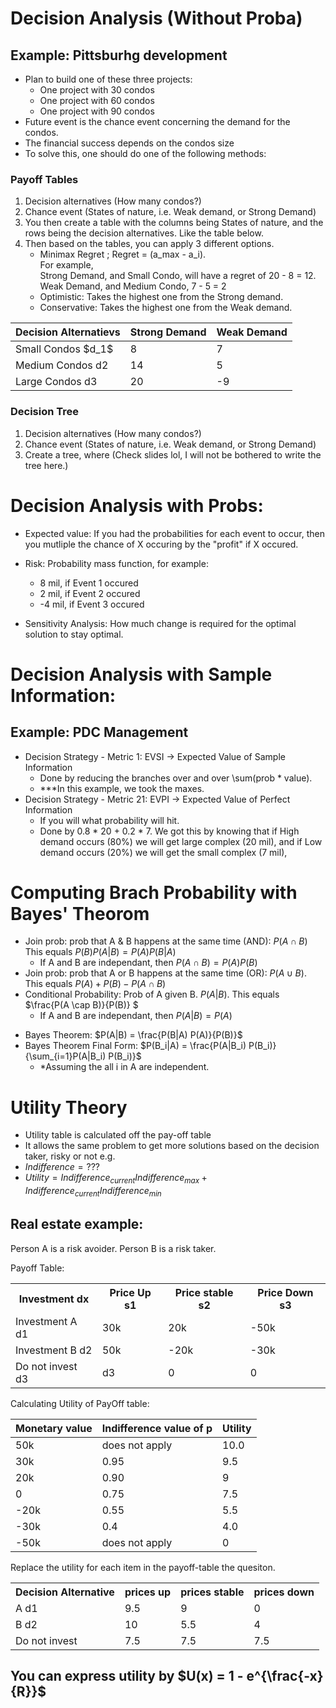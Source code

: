# Decision Analysis (Without Proba)
## Example: Pittsburhg development 
* Plan to build one of these three projects:
    * One project with 30 condos
    * One project with 60 condos
    * One project with 90 condos
* Future event is the chance event concerning the demand for the condos.
* The financial success depends on the condos size   
* To solve this, one should do one of the following methods:
### Payoff Tables
1) Decision alternatives (How many condos?) 
2) Chance event (States of nature, i.e. Weak demand, or Strong Demand)
3) You then create a table with the columns being States of nature, and the rows being the decision alternatives. Like the table below.
4) Then based on the tables, you can apply 3 different options.
    * Minimax Regret ; Regret = (a_max - a_i). <br>
     For example, <br> Strong Demand, and Small Condo, will have a regret of 20 - 8 = 12. <br> Weak Demand, and Medium Condo, 7 - 5 = 2
    * Optimistic:  Takes the highest one from the Strong demand. 
    * Conservative: Takes the highest one from the Weak demand.

<table>
  <thead>
    <tr>
      <th>Decision Alternatievs</th>
      <th>Strong Demand</th>
      <th>Weak Demand</th>
    </tr>
  </thead>
  <tbody>
    <tr>
    <td>Small Condos $d_1$</td>
    <td>8</td>
    <td>7</td>
    </tr>
    <tr>
      <td>Medium Condos d2</td>
      <td>14</td>
      <td>5</td>
    </tr>
    <tr>
      <td>Large Condos d3</td>
      <td>20</td>
      <td>-9</td>
    </tr>
  </tbody>
</table>


### Decision Tree
1) Decision alternatives (How many condos?) 
2) Chance event (States of nature, i.e. Weak demand, or Strong Demand)
3) Create a tree, where (Check slides lol, I will not be bothered to write the tree here.)

# Decision Analysis with Probs:
  * Expected value: If you had the probabilities for each event to occur, then you mutliple the chance of X occuring by the "profit" if X occured. 
  * Risk: Probability mass function, for example:
    * 8 mil, if Event 1 occured
    * 2 mil, if Event 2 occured
    * -4 mil, if Event 3 occured

  * Sensitivity Analysis: How much change is required for the optimal solution to stay optimal. 


# Decision Analysis with Sample Information:
## Example: PDC Management
* Decision Strategy - Metric 1: EVSI -> Expected Value of Sample Information
  * Done by reducing the branches over and over \sum(prob * value).
  * ***In this example, we took the maxes.
* Decision Strategy - Metric 21: EVPI -> Expected Value of Perfect Information
  * If you will what probability will hit.  
  * Done by 0.8 * 20 + 0.2 * 7. We got this by knowing that if High demand occurs (80%) we will get large complex (20 mil), and if Low demand occurs (20%) we will get the small complex (7 mil), 

# Computing Brach Probability with Bayes' Theorom
* Join prob: prob that A & B happens at the same time (AND): $P(A \cap B)$ This equals $P(B) P(A|B) = P(A) P(B|A)$
  * If A and B are independant, then $P(A \cap B) = P(A) P(B)$ 
* Join prob: prob that A or B happens at the same time (OR): $P(A \cup B)$. This equals $P(A) + P(B) - P(A \cap B)$
* Conditional Probability: Prob of A given B. $P(A | B)$. This equals $\frac{P(A \cap B)}{P(B)} $
    * If A and B are independant, then $P(A | B) = P(A)$
<!-- * If A and B are mutually exclusice  -->
* Bayes Theorem: $P(A|B) = \frac{P(B|A) P(A)}{P(B)}$
* Bayes Theorem Final Form: $P(B_i|A) = \frac{P(A|B_i) P(B_i)}{\sum_{i=1}P(A|B_i) P(B_i)}$
  * *Assuming the all i in A are independent.

# Utility Theory
* Utility table is calculated off the pay-off table
* It allows the same problem to get more solutions based on the decision taker, risky or not e.g.
* $Indifference = ???$
* $Utility = Indifference_{current}Indifference_{max} + Indifference_{current}Indifference_{min}$

## Real estate example:
Person A is a risk avoider.
Person B is a risk taker.

Payoff Table:
<table>
    <tr>
        <th>Investment dx</th>
        <th>Price Up s1</th>
        <th>Price stable s2</th>
        <th>Price Down s3</th>
    </tr>
    <tr>
        <td>Investment A d1</td>
        <td>30k</td>
        <td>20k</td>
        <td>-50k</td>
    </tr>
    <tr>
        <td>Investment B d2</td>
        <td>50k</td>
        <td>-20k</td>
        <td>-30k</td>
    </tr>
    <tr>
        <td>Do not invest d3</td>
        <td>d3</td>
        <td>0</td>
        <td>0</td>
    </tr>
</table>

Calculating Utility of PayOff table:

<table>
  <thead>
    <tr>
      <th>Monetary value</th>
      <th>Indifference value of p</th>
      <th>Utility</th>
    </tr>
  </thead>
  <tbody>
    <tr>
      <td>50k</td>
      <td>does not apply</td>
      <td>10.0</td>
    </tr>
    <tr>
      <td>30k</td>
      <td>0.95</td>
      <td>9.5</td>
    </tr>
    <tr>
      <td>20k</td>
      <td>0.90</td>
      <td>9</td>
    </tr>
    <tr>
      <td>0</td>
      <td>0.75</td>
      <td>7.5</td>
    </tr>
    <tr>
      <td>-20k</td>
      <td>0.55</td>
      <td>5.5</td>
    </tr>
    <tr>
      <td>-30k</td>
      <td>0.4</td>
      <td>4.0</td>
    </tr>
    <tr>
      <td>-50k</td>
      <td>does not apply</td>
      <td>0</td>
    </tr>
  </tbody>
</table>

Replace the utility for each item in the payoff-table the quesiton.
<table>
    <tr>
        <th>Decision Alternative</th>
        <th>prices up</th>
        <th>prices stable</th>
        <th>prices down</th>
    </tr>
    <tr>
        <td>A d1</td>
        <td>9.5</td>
        <td>9</td>
        <td>0</td>
    </tr>
    <tr>
        <td>B d2</td>
        <td>10</td>
        <td>5.5</td>
        <td>4</td>
    </tr>
    <tr>
        <td>Do not invest</td>
        <td>7.5</td>
        <td>7.5</td>
        <td>7.5</td>
    </tr>
</table>


## You can express utility by $U(x) = 1 - e^{\frac{-x}{R}}$